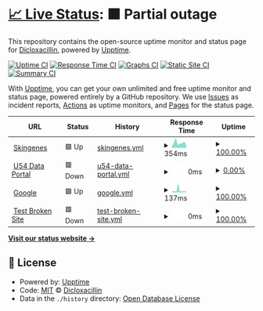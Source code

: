 # [📈 Live Status](https://Dicloxacillin.github.io/ucportals): <!--live status--> **🟧 Partial outage**

This repository contains the open-source uptime monitor and status page for [Dicloxacillin](https://Dicloxacillin.github.io/ucportals), powered by [Upptime](https://github.com/upptime/upptime).

[![Uptime CI](https://github.com/Dicloxacillin/ucportals/workflows/Uptime%20CI/badge.svg)](https://github.com/Dicloxacillin/ucportals/actions?query=workflow%3A%22Uptime+CI%22)
[![Response Time CI](https://github.com/Dicloxacillin/ucportals/workflows/Response%20Time%20CI/badge.svg)](https://github.com/Dicloxacillin/ucportals/actions?query=workflow%3A%22Response+Time+CI%22)
[![Graphs CI](https://github.com/Dicloxacillin/ucportals/workflows/Graphs%20CI/badge.svg)](https://github.com/Dicloxacillin/ucportals/actions?query=workflow%3A%22Graphs+CI%22)
[![Static Site CI](https://github.com/Dicloxacillin/ucportals/workflows/Static%20Site%20CI/badge.svg)](https://github.com/Dicloxacillin/ucportals/actions?query=workflow%3A%22Static+Site+CI%22)
[![Summary CI](https://github.com/Dicloxacillin/ucportals/workflows/Summary%20CI/badge.svg)](https://github.com/Dicloxacillin/ucportals/actions?query=workflow%3A%22Summary+CI%22)

With [Upptime](https://upptime.js.org), you can get your own unlimited and free uptime monitor and status page, powered entirely by a GitHub repository. We use [Issues](https://github.com/Dicloxacillin/ucportals/issues) as incident reports, [Actions](https://github.com/Dicloxacillin/ucportals/actions) as uptime monitors, and [Pages](https://Dicloxacillin.github.io/ucportals) for the status page.

<!--start: status pages-->
<!-- This summary is generated by Upptime (https://github.com/upptime/upptime) -->
<!-- Do not edit this manually, your changes will be overwritten -->
<!-- prettier-ignore -->
| URL | Status | History | Response Time | Uptime |
| --- | ------ | ------- | ------------- | ------ |
| <img alt="" src="https://icons.duckduckgo.com/ip3/www.skingenes.net.ico" height="13"> [Skingenes](http://www.skingenes.net) | 🟩 Up | [skingenes.yml](https://github.com/Dicloxacillin/ucportals/commits/HEAD/history/skingenes.yml) | <details><summary><img alt="Response time graph" src="./graphs/skingenes/response-time-week.png" height="20"> 354ms</summary><br><a href="https://Dicloxacillin.github.io/ucportals/history/skingenes"><img alt="Response time 485" src="https://img.shields.io/endpoint?url=https%3A%2F%2Fraw.githubusercontent.com%2FDicloxacillin%2Fucportals%2FHEAD%2Fapi%2Fskingenes%2Fresponse-time.json"></a><br><a href="https://Dicloxacillin.github.io/ucportals/history/skingenes"><img alt="24-hour response time 374" src="https://img.shields.io/endpoint?url=https%3A%2F%2Fraw.githubusercontent.com%2FDicloxacillin%2Fucportals%2FHEAD%2Fapi%2Fskingenes%2Fresponse-time-day.json"></a><br><a href="https://Dicloxacillin.github.io/ucportals/history/skingenes"><img alt="7-day response time 354" src="https://img.shields.io/endpoint?url=https%3A%2F%2Fraw.githubusercontent.com%2FDicloxacillin%2Fucportals%2FHEAD%2Fapi%2Fskingenes%2Fresponse-time-week.json"></a><br><a href="https://Dicloxacillin.github.io/ucportals/history/skingenes"><img alt="30-day response time 491" src="https://img.shields.io/endpoint?url=https%3A%2F%2Fraw.githubusercontent.com%2FDicloxacillin%2Fucportals%2FHEAD%2Fapi%2Fskingenes%2Fresponse-time-month.json"></a><br><a href="https://Dicloxacillin.github.io/ucportals/history/skingenes"><img alt="1-year response time 485" src="https://img.shields.io/endpoint?url=https%3A%2F%2Fraw.githubusercontent.com%2FDicloxacillin%2Fucportals%2FHEAD%2Fapi%2Fskingenes%2Fresponse-time-year.json"></a></details> | <details><summary><a href="https://Dicloxacillin.github.io/ucportals/history/skingenes">100.00%</a></summary><a href="https://Dicloxacillin.github.io/ucportals/history/skingenes"><img alt="All-time uptime 99.97%" src="https://img.shields.io/endpoint?url=https%3A%2F%2Fraw.githubusercontent.com%2FDicloxacillin%2Fucportals%2FHEAD%2Fapi%2Fskingenes%2Fuptime.json"></a><br><a href="https://Dicloxacillin.github.io/ucportals/history/skingenes"><img alt="24-hour uptime 100.00%" src="https://img.shields.io/endpoint?url=https%3A%2F%2Fraw.githubusercontent.com%2FDicloxacillin%2Fucportals%2FHEAD%2Fapi%2Fskingenes%2Fuptime-day.json"></a><br><a href="https://Dicloxacillin.github.io/ucportals/history/skingenes"><img alt="7-day uptime 100.00%" src="https://img.shields.io/endpoint?url=https%3A%2F%2Fraw.githubusercontent.com%2FDicloxacillin%2Fucportals%2FHEAD%2Fapi%2Fskingenes%2Fuptime-week.json"></a><br><a href="https://Dicloxacillin.github.io/ucportals/history/skingenes"><img alt="30-day uptime 100.00%" src="https://img.shields.io/endpoint?url=https%3A%2F%2Fraw.githubusercontent.com%2FDicloxacillin%2Fucportals%2FHEAD%2Fapi%2Fskingenes%2Fuptime-month.json"></a><br><a href="https://Dicloxacillin.github.io/ucportals/history/skingenes"><img alt="1-year uptime 99.97%" src="https://img.shields.io/endpoint?url=https%3A%2F%2Fraw.githubusercontent.com%2FDicloxacillin%2Fucportals%2FHEAD%2Fapi%2Fskingenes%2Fuptime-year.json"></a></details>
| <img alt="" src="https://icons.duckduckgo.com/ip3/ucightf1.biochem.uci.edu.ico" height="13"> [U54 Data Portal](https://ucightf1.biochem.uci.edu) | 🟥 Down | [u54-data-portal.yml](https://github.com/Dicloxacillin/ucportals/commits/HEAD/history/u54-data-portal.yml) | <details><summary><img alt="Response time graph" src="./graphs/u54-data-portal/response-time-week.png" height="20"> 0ms</summary><br><a href="https://Dicloxacillin.github.io/ucportals/history/u54-data-portal"><img alt="Response time 0" src="https://img.shields.io/endpoint?url=https%3A%2F%2Fraw.githubusercontent.com%2FDicloxacillin%2Fucportals%2FHEAD%2Fapi%2Fu54-data-portal%2Fresponse-time.json"></a><br><a href="https://Dicloxacillin.github.io/ucportals/history/u54-data-portal"><img alt="24-hour response time 0" src="https://img.shields.io/endpoint?url=https%3A%2F%2Fraw.githubusercontent.com%2FDicloxacillin%2Fucportals%2FHEAD%2Fapi%2Fu54-data-portal%2Fresponse-time-day.json"></a><br><a href="https://Dicloxacillin.github.io/ucportals/history/u54-data-portal"><img alt="7-day response time 0" src="https://img.shields.io/endpoint?url=https%3A%2F%2Fraw.githubusercontent.com%2FDicloxacillin%2Fucportals%2FHEAD%2Fapi%2Fu54-data-portal%2Fresponse-time-week.json"></a><br><a href="https://Dicloxacillin.github.io/ucportals/history/u54-data-portal"><img alt="30-day response time 0" src="https://img.shields.io/endpoint?url=https%3A%2F%2Fraw.githubusercontent.com%2FDicloxacillin%2Fucportals%2FHEAD%2Fapi%2Fu54-data-portal%2Fresponse-time-month.json"></a><br><a href="https://Dicloxacillin.github.io/ucportals/history/u54-data-portal"><img alt="1-year response time 0" src="https://img.shields.io/endpoint?url=https%3A%2F%2Fraw.githubusercontent.com%2FDicloxacillin%2Fucportals%2FHEAD%2Fapi%2Fu54-data-portal%2Fresponse-time-year.json"></a></details> | <details><summary><a href="https://Dicloxacillin.github.io/ucportals/history/u54-data-portal">0.00%</a></summary><a href="https://Dicloxacillin.github.io/ucportals/history/u54-data-portal"><img alt="All-time uptime 0.00%" src="https://img.shields.io/endpoint?url=https%3A%2F%2Fraw.githubusercontent.com%2FDicloxacillin%2Fucportals%2FHEAD%2Fapi%2Fu54-data-portal%2Fuptime.json"></a><br><a href="https://Dicloxacillin.github.io/ucportals/history/u54-data-portal"><img alt="24-hour uptime 0.00%" src="https://img.shields.io/endpoint?url=https%3A%2F%2Fraw.githubusercontent.com%2FDicloxacillin%2Fucportals%2FHEAD%2Fapi%2Fu54-data-portal%2Fuptime-day.json"></a><br><a href="https://Dicloxacillin.github.io/ucportals/history/u54-data-portal"><img alt="7-day uptime 0.00%" src="https://img.shields.io/endpoint?url=https%3A%2F%2Fraw.githubusercontent.com%2FDicloxacillin%2Fucportals%2FHEAD%2Fapi%2Fu54-data-portal%2Fuptime-week.json"></a><br><a href="https://Dicloxacillin.github.io/ucportals/history/u54-data-portal"><img alt="30-day uptime 0.00%" src="https://img.shields.io/endpoint?url=https%3A%2F%2Fraw.githubusercontent.com%2FDicloxacillin%2Fucportals%2FHEAD%2Fapi%2Fu54-data-portal%2Fuptime-month.json"></a><br><a href="https://Dicloxacillin.github.io/ucportals/history/u54-data-portal"><img alt="1-year uptime 0.00%" src="https://img.shields.io/endpoint?url=https%3A%2F%2Fraw.githubusercontent.com%2FDicloxacillin%2Fucportals%2FHEAD%2Fapi%2Fu54-data-portal%2Fuptime-year.json"></a></details>
| <img alt="" src="https://icons.duckduckgo.com/ip3/www.google.com.ico" height="13"> [Google](https://www.google.com) | 🟩 Up | [google.yml](https://github.com/Dicloxacillin/ucportals/commits/HEAD/history/google.yml) | <details><summary><img alt="Response time graph" src="./graphs/google/response-time-week.png" height="20"> 137ms</summary><br><a href="https://Dicloxacillin.github.io/ucportals/history/google"><img alt="Response time 111" src="https://img.shields.io/endpoint?url=https%3A%2F%2Fraw.githubusercontent.com%2FDicloxacillin%2Fucportals%2FHEAD%2Fapi%2Fgoogle%2Fresponse-time.json"></a><br><a href="https://Dicloxacillin.github.io/ucportals/history/google"><img alt="24-hour response time 76" src="https://img.shields.io/endpoint?url=https%3A%2F%2Fraw.githubusercontent.com%2FDicloxacillin%2Fucportals%2FHEAD%2Fapi%2Fgoogle%2Fresponse-time-day.json"></a><br><a href="https://Dicloxacillin.github.io/ucportals/history/google"><img alt="7-day response time 137" src="https://img.shields.io/endpoint?url=https%3A%2F%2Fraw.githubusercontent.com%2FDicloxacillin%2Fucportals%2FHEAD%2Fapi%2Fgoogle%2Fresponse-time-week.json"></a><br><a href="https://Dicloxacillin.github.io/ucportals/history/google"><img alt="30-day response time 132" src="https://img.shields.io/endpoint?url=https%3A%2F%2Fraw.githubusercontent.com%2FDicloxacillin%2Fucportals%2FHEAD%2Fapi%2Fgoogle%2Fresponse-time-month.json"></a><br><a href="https://Dicloxacillin.github.io/ucportals/history/google"><img alt="1-year response time 111" src="https://img.shields.io/endpoint?url=https%3A%2F%2Fraw.githubusercontent.com%2FDicloxacillin%2Fucportals%2FHEAD%2Fapi%2Fgoogle%2Fresponse-time-year.json"></a></details> | <details><summary><a href="https://Dicloxacillin.github.io/ucportals/history/google">100.00%</a></summary><a href="https://Dicloxacillin.github.io/ucportals/history/google"><img alt="All-time uptime 100.00%" src="https://img.shields.io/endpoint?url=https%3A%2F%2Fraw.githubusercontent.com%2FDicloxacillin%2Fucportals%2FHEAD%2Fapi%2Fgoogle%2Fuptime.json"></a><br><a href="https://Dicloxacillin.github.io/ucportals/history/google"><img alt="24-hour uptime 100.00%" src="https://img.shields.io/endpoint?url=https%3A%2F%2Fraw.githubusercontent.com%2FDicloxacillin%2Fucportals%2FHEAD%2Fapi%2Fgoogle%2Fuptime-day.json"></a><br><a href="https://Dicloxacillin.github.io/ucportals/history/google"><img alt="7-day uptime 100.00%" src="https://img.shields.io/endpoint?url=https%3A%2F%2Fraw.githubusercontent.com%2FDicloxacillin%2Fucportals%2FHEAD%2Fapi%2Fgoogle%2Fuptime-week.json"></a><br><a href="https://Dicloxacillin.github.io/ucportals/history/google"><img alt="30-day uptime 100.00%" src="https://img.shields.io/endpoint?url=https%3A%2F%2Fraw.githubusercontent.com%2FDicloxacillin%2Fucportals%2FHEAD%2Fapi%2Fgoogle%2Fuptime-month.json"></a><br><a href="https://Dicloxacillin.github.io/ucportals/history/google"><img alt="1-year uptime 99.99%" src="https://img.shields.io/endpoint?url=https%3A%2F%2Fraw.githubusercontent.com%2FDicloxacillin%2Fucportals%2FHEAD%2Fapi%2Fgoogle%2Fuptime-year.json"></a></details>
| <img alt="" src="https://icons.duckduckgo.com/ip3/thissitedoesnotexist.koj.co.ico" height="13"> [Test Broken Site](https://thissitedoesnotexist.koj.co) | 🟥 Down | [test-broken-site.yml](https://github.com/Dicloxacillin/ucportals/commits/HEAD/history/test-broken-site.yml) | <details><summary><img alt="Response time graph" src="./graphs/test-broken-site/response-time-week.png" height="20"> 0ms</summary><br><a href="https://Dicloxacillin.github.io/ucportals/history/test-broken-site"><img alt="Response time 0" src="https://img.shields.io/endpoint?url=https%3A%2F%2Fraw.githubusercontent.com%2FDicloxacillin%2Fucportals%2FHEAD%2Fapi%2Ftest-broken-site%2Fresponse-time.json"></a><br><a href="https://Dicloxacillin.github.io/ucportals/history/test-broken-site"><img alt="24-hour response time 0" src="https://img.shields.io/endpoint?url=https%3A%2F%2Fraw.githubusercontent.com%2FDicloxacillin%2Fucportals%2FHEAD%2Fapi%2Ftest-broken-site%2Fresponse-time-day.json"></a><br><a href="https://Dicloxacillin.github.io/ucportals/history/test-broken-site"><img alt="7-day response time 0" src="https://img.shields.io/endpoint?url=https%3A%2F%2Fraw.githubusercontent.com%2FDicloxacillin%2Fucportals%2FHEAD%2Fapi%2Ftest-broken-site%2Fresponse-time-week.json"></a><br><a href="https://Dicloxacillin.github.io/ucportals/history/test-broken-site"><img alt="30-day response time 0" src="https://img.shields.io/endpoint?url=https%3A%2F%2Fraw.githubusercontent.com%2FDicloxacillin%2Fucportals%2FHEAD%2Fapi%2Ftest-broken-site%2Fresponse-time-month.json"></a><br><a href="https://Dicloxacillin.github.io/ucportals/history/test-broken-site"><img alt="1-year response time 0" src="https://img.shields.io/endpoint?url=https%3A%2F%2Fraw.githubusercontent.com%2FDicloxacillin%2Fucportals%2FHEAD%2Fapi%2Ftest-broken-site%2Fresponse-time-year.json"></a></details> | <details><summary><a href="https://Dicloxacillin.github.io/ucportals/history/test-broken-site">100.00%</a></summary><a href="https://Dicloxacillin.github.io/ucportals/history/test-broken-site"><img alt="All-time uptime 100.00%" src="https://img.shields.io/endpoint?url=https%3A%2F%2Fraw.githubusercontent.com%2FDicloxacillin%2Fucportals%2FHEAD%2Fapi%2Ftest-broken-site%2Fuptime.json"></a><br><a href="https://Dicloxacillin.github.io/ucportals/history/test-broken-site"><img alt="24-hour uptime 100.00%" src="https://img.shields.io/endpoint?url=https%3A%2F%2Fraw.githubusercontent.com%2FDicloxacillin%2Fucportals%2FHEAD%2Fapi%2Ftest-broken-site%2Fuptime-day.json"></a><br><a href="https://Dicloxacillin.github.io/ucportals/history/test-broken-site"><img alt="7-day uptime 100.00%" src="https://img.shields.io/endpoint?url=https%3A%2F%2Fraw.githubusercontent.com%2FDicloxacillin%2Fucportals%2FHEAD%2Fapi%2Ftest-broken-site%2Fuptime-week.json"></a><br><a href="https://Dicloxacillin.github.io/ucportals/history/test-broken-site"><img alt="30-day uptime 100.00%" src="https://img.shields.io/endpoint?url=https%3A%2F%2Fraw.githubusercontent.com%2FDicloxacillin%2Fucportals%2FHEAD%2Fapi%2Ftest-broken-site%2Fuptime-month.json"></a><br><a href="https://Dicloxacillin.github.io/ucportals/history/test-broken-site"><img alt="1-year uptime 100.00%" src="https://img.shields.io/endpoint?url=https%3A%2F%2Fraw.githubusercontent.com%2FDicloxacillin%2Fucportals%2FHEAD%2Fapi%2Ftest-broken-site%2Fuptime-year.json"></a></details>

<!--end: status pages-->

[**Visit our status website →**](https://Dicloxacillin.github.io/ucportals)

## 📄 License

- Powered by: [Upptime](https://github.com/upptime/upptime)
- Code: [MIT](./LICENSE) © [Dicloxacillin](https://Dicloxacillin.github.io/ucportals)
- Data in the `./history` directory: [Open Database License](https://opendatacommons.org/licenses/odbl/1-0/)
